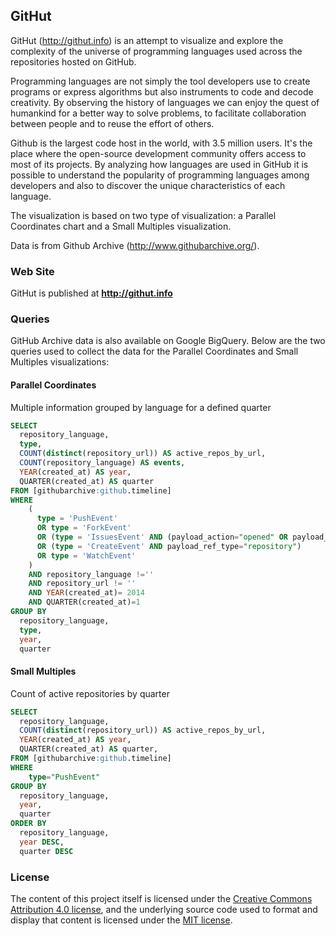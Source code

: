 ## GitHut

GitHut (http://githut.info) is an attempt to visualize and explore the complexity of the universe of programming languages used across the repositories hosted on GitHub.

Programming languages are not simply the tool developers use to create programs or express algorithms but also instruments to code and decode creativity. By observing the history of languages we can enjoy the quest of humankind for a better way to solve problems, to facilitate collaboration between people and to reuse the effort of others.

Github is the largest code host in the world, with 3.5 million users. It's the place where the open-source development community offers access to most of its projects. By analyzing how languages are used in GitHub it is possible to understand the popularity of programming languages among developers and also to discover the unique characteristics of each language. 

The visualization is based on two type of visualization: a Parallel Coordinates chart and a Small Multiples visualization.

Data is from Github Archive (http://www.githubarchive.org/).

### Web Site

GitHut is published at **http://githut.info**

### Queries

GitHub Archive data is also available on Google BigQuery. Below are the two queries used to collect the data for the Parallel Coordinates and Small Multiples visualizations:

#### Parallel Coordinates

Multiple information grouped by language for a defined quarter

```sql
SELECT 
  repository_language,
  type,
  COUNT(distinct(repository_url)) AS active_repos_by_url,
  COUNT(repository_language) AS events,
  YEAR(created_at) AS year,
  QUARTER(created_at) AS quarter
FROM [githubarchive:github.timeline]
WHERE
    (
      type = 'PushEvent'
      OR type = 'ForkEvent'
      OR (type = 'IssuesEvent' AND (payload_action="opened" OR payload_action=="reopened"))
      OR (type = 'CreateEvent' AND payload_ref_type="repository")
      OR type = 'WatchEvent'
    )
    AND repository_language !=''
    AND repository_url != ''
    AND YEAR(created_at)= 2014
    AND QUARTER(created_at)=1
GROUP BY 
  repository_language,
  type,
  year,
  quarter
```

#### Small Multiples

Count of active repositories by quarter

```sql
SELECT
  repository_language,
  COUNT(distinct(repository_url)) AS active_repos_by_url,
  YEAR(created_at) AS year,
  QUARTER(created_at) AS quarter,
FROM [githubarchive:github.timeline]
WHERE
    type="PushEvent"
GROUP BY
  repository_language,
  year,
  quarter
ORDER BY
  repository_language,
  year DESC,
  quarter DESC
```

### License

The content of this project itself is licensed under the [Creative Commons Attribution 4.0 license](http://creativecommons.org/licenses/by-nc-nd/4.0/), and the underlying source code used to format and display that content is licensed under the [MIT license](http://opensource.org/licenses/mit-license.php).
